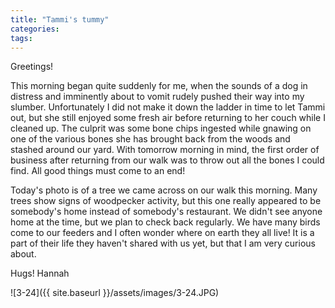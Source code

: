 ```yaml
---
title: "Tammi's tummy"
categories:
tags:
---
```


Greetings!

This morning began quite suddenly for me, when the sounds of a dog in distress and imminently about to vomit rudely pushed their way into my slumber. Unfortunately I did not make it down the ladder in time to let Tammi out, but she still enjoyed some fresh air before returning to her couch while I cleaned up. The culprit was some bone chips ingested while gnawing on one of the various bones she has brought back from the woods and stashed around our yard. With tomorrow morning in mind, the first order of business after returning from our walk was to throw out all the bones I could find. All good things must come to an end!

Today's photo is of a tree we came across on our walk this morning. Many trees show signs of woodpecker activity, but this one really appeared to be somebody's home instead of somebody's restaurant. We didn't see anyone home at the time, but we plan to check back regularly. We have many birds come to our feeders and I often wonder where on earth they all live! It is a part of their life they haven't shared with us yet, but that I am very curious about.

Hugs!
Hannah

![3-24]({{ site.baseurl }}/assets/images/3-24.JPG)
